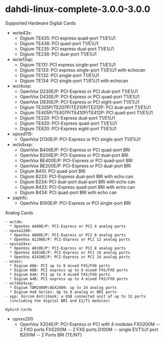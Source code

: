# dahdi-linux-complete-3.0.0-3.0.0

Supported Hardware
Digital Cards

- wcte43x:
  * Digium TE435: PCI express quad-port T1/E1/J1
  * Digium TE436: PCI quad-port T1/E1/J1
  * Digium TE235: PCI express dual-port T1/E1/J1
  * Digium TE236: PCI dual-port T1/E1/J1
- wcte13xp:
  * Digium TE131: PCI express single-port T1/E1/J1
  * Digium TE133: PCI express single-port T1/E1/J1 with echocan
  * Digium TE132: PCI single-port T1/E1/J1
  * Digium TE134: PCI single-port T1/E1/J1 with echocan
- wct4xxp:
  * OpenVox D230E/P: PCI-Express or PCI dual-port T1/E1/J1
  * OpenVox D430E/P: PCI-Express or PCI quad-port T1/E1/J1
  * OpenVox D830E/P: PCI-Express or PCI eight-port T1/E1/J1
  * Digium TE205P/TE207P/TE210P/TE212P: PCI dual-port T1/E1/J1
  * Digium TE405P/TE407P/TE410P/TE412P: PCI quad-port T1/E1/J1
  * Digium TE220: PCI-Express dual-port T1/E1/J1
  * Digium TE420: PCI-Express quad-port T1/E1/J1
  * Digium TE820: PCI-Express eight-port T1/E1/J1
- opvxd115:
  * OpenVox D130E/P: PCI-Express or PCI single-port T1/E1/J1
- wcb4xxp:
  * OpenVox B400E/P: PCI-Express or PCI quad-port BRI
  * OpenVox B200E/P: PCI-Express or PCI dual-port BRI
  * OpenVox BE400E/P: PCI-Express or PCI quad-port BRI
  * OpenVox BE200E/P: PCI-Express or PCI dual-port BRI
  * Digium B410: PCI quad-port BRI
  * Digium B233: PCI-Express dual-port BRI with echo can
  * Digium B234: PCI dual-port dual-port BRI with echo can
  * Digium B433: PCI-Express quad-port BRI with echo can
  * Digium B434: PCI quad-port BRI with echo can
- zaphfc:
   * OpenVox B100E/P: PCI-Express or PCI single-port BRI


Analog Cards
~~~~~~~~~~~~
- wctdm:
  * OpenVox A400E/P: PCI-Express or PCI 4 analog ports
- opvxa1200:
  * OpenVox A800E/P: PCI-Express or PCI 8 analog ports
  * OpenVox A1200E/P: PCI-Express or PCI 12 analog ports
- opvxa24xx:
  * OpenVox A810E/P: PCI-Express or PCI 8 analog ports
  * OpenVox A1610E/P: PCI-Express or PCI 16 analog ports
  * OpenVox A2410E/P: PCI-Express or PCI 24 analog ports
- wcaxx:
  * Digium A8A: PCI up to 8 mixed FXS/FXO ports
  * Digium A8B: PCI express up to 8 mixed FXS/FXO ports
  * Digium A4A: PCI up to 4 mixed FXS/FXO ports
  * Digium A4B: PCI express up to 4 mixed FXS/FXO ports
- wctdm24xxp:
  * Digium TDM2400P/AEX2400: up to 24 analog ports
  * Digium Hx8 Series: Up to 8 analog or BRI ports
- xpp: Xorcom Astribank: a USB connected unit of up to 32 ports
  (including the digital BRI and E1/T1 modules)
  
Hybird Cards
~~~~~~~~~~~~
- opvxx200
  * OpenVox X204E/P: PCI-Express or PCI with 4 modules
                     FXO200M -- 2 FXO ports
                     FXS200M -- 2 FXS ports
                     D100M -- single E1/T1/J1 port
                     B200M -- 2 Ports BRI (TE/NT)

